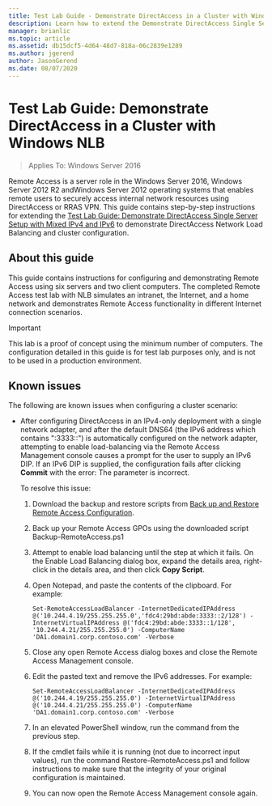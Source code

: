 ```yaml
---
title: Test Lab Guide - Demonstrate DirectAccess in a Cluster with Windows NLB
description: Learn how to extend the Demonstrate DirectAccess Single Server Setup with Mixed IPv4 and IPv6 test lab guide to demonstrate DirectAccess Network Load Balancing and cluster configuration.
manager: brianlic
ms.topic: article
ms.assetid: db15dcf5-4d64-48d7-818a-06c2839e1289
ms.author: jgerend
author: JasonGerend
ms.date: 08/07/2020
---
```

# Test Lab Guide: Demonstrate DirectAccess in a Cluster with Windows NLB

>Applies To: Windows Server 2016

Remote Access is a server role in the  Windows Server 2016, Windows Server 2012 R2 andWindows Server 2012 operating systems that enables remote users to securely access internal network resources using DirectAccess or RRAS VPN. This guide contains step-by-step instructions for extending the [Test Lab Guide: Demonstrate DirectAccess Single Server Setup with Mixed IPv4 and IPv6](https://go.microsoft.com/fwlink/p/?LinkId=237004) to demonstrate DirectAccess Network Load Balancing and cluster configuration.

## About this guide
This guide contains instructions for configuring and demonstrating Remote Access using six servers and two client computers. The completed Remote Access test lab with NLB simulates an intranet, the Internet, and a home network and demonstrates Remote Access functionality in different Internet connection scenarios.

> [!IMPORTANT]
> This lab is a proof of concept using the minimum number of computers. The configuration detailed in this guide is for test lab purposes only, and is not to be used in a production environment.

## <a name="KnownIssues"></a>Known issues
The following are known issues when configuring a cluster scenario:

-   After configuring DirectAccess in an IPv4-only deployment with a single network adapter, and after the default DNS64 (the IPv6 address which contains ":3333::") is automatically configured on the network adapter, attempting to enable load-balancing via the Remote Access Management console causes a prompt for the user to supply an IPv6 DIP. If an IPv6 DIP is supplied, the configuration fails after clicking **Commit** with the error: The parameter is incorrect.

    To resolve this issue:

    1.  Download the backup and restore scripts from [Back up and Restore Remote Access Configuration](https://gallery.technet.microsoft.com/Back-up-and-Restore-Remote-e157e6a6).

    2.  Back up your Remote Access GPOs using the downloaded script Backup-RemoteAccess.ps1

    3.  Attempt to enable load balancing until the step at which it fails. On the Enable Load Balancing dialog box, expand the details area, right-click in the details area, and then click **Copy Script**.

    4.  Open Notepad, and paste the contents of the clipboard. For example:

        ```
        Set-RemoteAccessLoadBalancer -InternetDedicatedIPAddress @('10.244.4.19/255.255.255.0','fdc4:29bd:abde:3333::2/128') -InternetVirtualIPAddress @('fdc4:29bd:abde:3333::1/128', '10.244.4.21/255.255.255.0') -ComputerName 'DA1.domain1.corp.contoso.com' -Verbose
        ```

    5.  Close any open Remote Access dialog boxes and close the Remote Access Management console.

    6.  Edit the pasted text and remove the IPv6 addresses. For example:

        ```
        Set-RemoteAccessLoadBalancer -InternetDedicatedIPAddress @('10.244.4.19/255.255.255.0') -InternetVirtualIPAddress @('10.244.4.21/255.255.255.0') -ComputerName 'DA1.domain1.corp.contoso.com' -Verbose
        ```

    7.  In an elevated PowerShell window, run the command from the previous step.

    8.  If the cmdlet fails while it is running (not due to incorrect input values), run the command Restore-RemoteAccess.ps1 and follow instructions to make sure that the integrity of your original configuration is maintained.

    9. You can now open the Remote Access Management console again.



